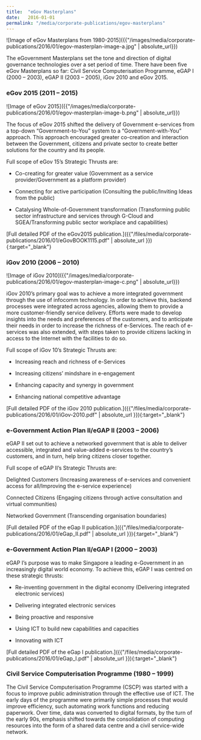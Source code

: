 ```yaml
---
title:  "eGov Masterplans"
date:   2016-01-01
permalink: "/media/corporate-publications/egov-masterplans"
---
```


![Image of eGov Masterplans from 1980-2015]({{"/images/media/corporate-publications/2016/01/egov-masterplan-image-a.jpg" | absolute_url}})

The eGovernment Masterplans set the tone and direction of digital governance technologies over a set period of time. There have been five eGov Masterplans so far: Civil Service Computerisation Programme, eGAP I (2000 – 2003), eGAP II (2003 – 2005), iGov 2010 and eGov 2015.

### **eGov 2015 (2011 – 2015)**

![Image of eGov 2015]({{"/images/media/corporate-publications/2016/01/egov-masterplan-image-b.png" | absolute_url}})

The focus of eGov 2015 shifted the delivery of Government e-services from a top-down “Government-to-You” system to a “Government-with-You” approach. This approach encouraged greater co-creation and interaction between the Government, citizens and private sector to create better solutions for the country and its people.

Full scope of eGov 15’s Strategic Thrusts are:

* Co-creating for greater value (Government as a service provider/Government as a platform provider)

* Connecting for active participation (Consulting the public/Inviting Ideas from the public)

* Catalysing Whole-of-Government transformation (Transforming public sector infrastructure and services through G-Cloud and SGEA/Transforming public sector workplace and capabilities)

[Full detailed PDF of the eGov2015 publication.]({{"/files/media/corporate-publications/2016/01/eGovBOOK1115.pdf" | absolute_url }}){:target="_blank"}

### **iGov 2010 (2006 – 2010)**

![Image of iGov 2010]({{"/images/media/corporate-publications/2016/01/egov-masterplan-image-c.png" | absolute_url}})

iGov 2010’s primary goal was to achieve a more integrated government through the use of infocomm technology. In order to achieve this, backend processes were integrated across agencies, allowing them to provide a more customer-friendly service delivery. Efforts were made to develop insights into the needs and preferences of the customers, and to anticipate their needs in order to increase the richness of e-Services. The reach of e-services was also extended, with steps taken to provide citizens lacking in access to the Internet with the facilities to do so.

Full scope of iGov 10’s Strategic Thrusts are:

* Increasing reach and richness of e-Services

* Increasing citizens’ mindshare in e-engagement

* Enhancing capacity and synergy in government

* Enhancing national competitive advantage

[Full detailed PDF of the iGov 2010 publication.]({{"/files/media/corporate-publications/2016/01/iGov-2010.pdf" | absolute_url }}){:target="_blank"}


### **e-Government Action Plan II/eGAP II (2003 – 2006)**

eGAP II set out to achieve a networked government that is able to deliver accessible, integrated and value-added e-services to the country’s customers, and in turn, help bring citizens closer together.

Full scope of eGAP II’s Strategic Thrusts are:

Delighted Customers (Increasing awareness of e-services and convenient access for all/Improving the e-service experience)

Connected Citizens (Engaging citizens through active consultation and virtual communities)

Networked Government (Transcending organisation boundaries)

[Full detailed PDF of the eGap II publication.]({{"/files/media/corporate-publications/2016/01/eGap_II.pdf" | absolute_url }}){:target="_blank"}

### **e-Government Action Plan II/eGAP I (2000 – 2003)**

eGAP I’s purpose was to make Singapore a leading e-Government in an increasingly digital world economy. To achieve this, eGAP I was centred on these strategic thrusts:

* Re-inventing government in the digital economy (Delivering integrated electronic services)

* Delivering integrated electronic services

* Being proactive and responsive

* Using ICT to build new capabilities and capacities

* Innovating with ICT

[Full detailed PDF of the eGap I publication.]({{"/files/media/corporate-publications/2016/01/eGap_I.pdf" | absolute_url }}){:target="_blank"}

### **Civil Service Computerisation Programme (1980 – 1999)**

The Civil Service Computerisation Programme (CSCP) was started with a focus to improve public administration through the effective use of ICT. The early days of the programme were primarily simple processes that would improve efficiency, such automating work functions and reducing paperwork. Over time, data was converted to digital formats, by the turn of the early 90s, emphasis shifted towards the consolidation of computing resources into the form of a shared data centre and a civil service-wide network.